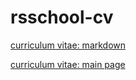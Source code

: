 # rsschool-cv

[curriculum vitae: markdown](https://mikhailzvagelsky.github.io/rsschool-cv/cv)

[curriculum vitae: main page](https://mikhailzvagelsky.github.io/rsschool-cv/)
